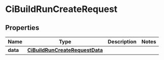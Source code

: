 

# CiBuildRunCreateRequest


## Properties

| Name | Type | Description | Notes |
|------------ | ------------- | ------------- | -------------|
|**data** | [**CiBuildRunCreateRequestData**](CiBuildRunCreateRequestData.md) |  |  |



